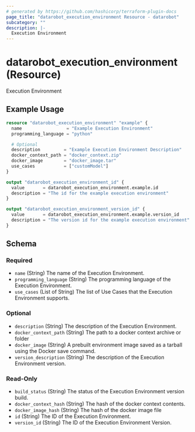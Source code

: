 ```yaml
---
# generated by https://github.com/hashicorp/terraform-plugin-docs
page_title: "datarobot_execution_environment Resource - datarobot"
subcategory: ""
description: |-
  Execution Environment
---
```


# datarobot_execution_environment (Resource)

Execution Environment

## Example Usage

```terraform
resource "datarobot_execution_environment" "example" {
  name                 = "Example Execution Environment"
  programming_language = "python"

  # Optional
  description         = "Example Execution Environment Description"
  docker_context_path = "docker_context.zip"
  docker_image        = "docker_image.tar"
  use_cases           = ["customModel"]
}

output "datarobot_execution_environment_id" {
  value       = datarobot_execution_environment.example.id
  description = "The id for the example execution environment"
}

output "datarobot_execution_environment_version_id" {
  value       = datarobot_execution_environment.example.version_id
  description = "The version id for the example execution environment"
}
```

<!-- schema generated by tfplugindocs -->
## Schema

### Required

- `name` (String) The name of the Execution Environment.
- `programming_language` (String) The programming language of the Execution Environment.
- `use_cases` (List of String) The list of Use Cases that the Execution Environment supports.

### Optional

- `description` (String) The description of the Execution Environment.
- `docker_context_path` (String) The path to a docker context archive or folder
- `docker_image` (String) A prebuilt environment image saved as a tarball using the Docker save command.
- `version_description` (String) The description of the Execution Environment version.

### Read-Only

- `build_status` (String) The status of the Execution Environment version build.
- `docker_context_hash` (String) The hash of the docker context contents.
- `docker_image_hash` (String) The hash of the docker image file
- `id` (String) The ID of the Execution Environment.
- `version_id` (String) The ID of the Execution Environment Version.
